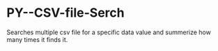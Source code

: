 # PY--CSV-file-Serch
Searches multiple csv file for a specific data value and summerize how many times it finds it.
